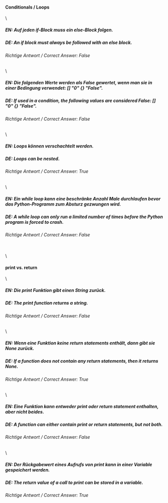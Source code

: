 #### Conditionals / Loops
\
##### EN: Auf jeden if-Block muss ein else-Block folgen.
##### DE: An if block must always be followed with an else block.
###### Richtige Antwort / Correct Answer:	False
\
##### EN: Die folgenden Werte werden als False gewertet, wenn man sie in einer Bedingung verwendet: [] "0" {} "False".
##### DE: If used in a condition, the following values are considered False: [] "0" {} "False".
###### Richtige Antwort / Correct Answer:	False
\
##### EN: Loops können verschachtelt werden.
##### DE: Loops can be nested.
###### Richtige Antwort / Correct Answer:	True
\
##### EN: Ein while loop kann eine beschränke Anzahl Male durchlaufen bevor das Python-Programm zum Absturz gezwungen wird.
##### DE: A while loop can only run a limited number of times before the Python program is forced to crash.
###### Richtige Antwort / Correct Answer:	False
\
\
#### print vs. return
\
##### EN: Die print Funktion gibt einen String zurück.
##### DE: The print function returns a string.
###### Richtige Antwort / Correct Answer:	False
\
##### EN: Wenn eine Funktion keine return statements enthält, dann gibt sie None zurück.
##### DE: If a function does not contain any return statements, then it returns None.
###### Richtige Antwort / Correct Answer:	True
\
##### EN: Eine Funktion kann entweder print oder return statement enthalten, aber nicht beides.
##### DE: A function can either contain print or return statements, but not both.
###### Richtige Antwort / Correct Answer:	False
\
##### EN: Der Rückgabewert eines Aufrufs von print kann in einer Variable gespeichert werden.
##### DE: The return value of a call to print can be stored in a variable.
###### Richtige Antwort / Correct Answer:	True

